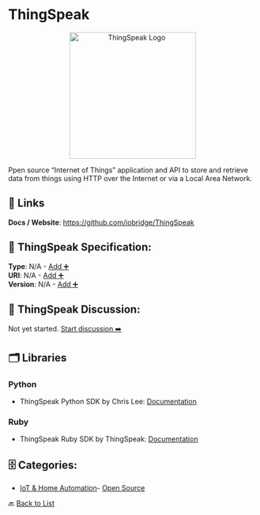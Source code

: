 # ThingSpeak
<p align="center">
    <img width="256" src="https://raw.githubusercontent.com/apis-list/apis-list/main/apis/thingspeak/logo_256x256.png" alt="ThingSpeak Logo"/>
</p>
Ppen source “Internet of Things” application and API to store and retrieve data from things using HTTP over the Internet or via a Local Area Network.

##  🔗 Links
**Docs / Website**: https://github.com/iobridge/ThingSpeak

## 🧬 ThingSpeak Specification:
**Type**: N/A - [Add ➕](https://github.com/apis-list/apis-list/edit/main/apis.yaml#L19381)  
**URI**: N/A - [Add ➕](https://github.com/apis-list/apis-list/edit/main/apis.yaml#L19381)  
**Version**: N/A - [Add ➕](https://github.com/apis-list/apis-list/edit/main/apis.yaml#L19381)

## 💬 ThingSpeak Discussion:
Not yet started. [Start discussion ➡️](https://github.com/apis-list/apis-list/discussions/new)

## 🗂️ Libraries
### Python
- ThingSpeak Python SDK by Chris Lee: [Documentation](https://github.com/sirleech/thingspeak)
### Ruby
- ThingSpeak Ruby SDK by ThingSpeak: [Documentation](https://github.com/iobridge/thingspeak)


## 🗄️ Categories:
- [IoT & Home Automation](https://github.com/apis-list/apis-list#iot--home-automation-)- [Open Source](https://github.com/apis-list/apis-list#open-source-)

🔙  [Back to List](https://github.com/apis-list/apis-list)
